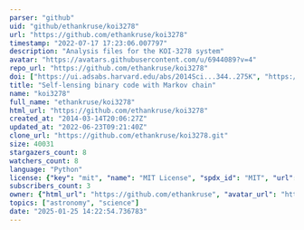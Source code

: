 ```yaml
---
parser: "github"
uid: "github/ethankruse/koi3278"
url: "https://github.com/ethankruse/koi3278"
timestamp: "2022-07-17 17:23:06.007797"
description: "Analysis files for the KOI-3278 system"
avatar: "https://avatars.githubusercontent.com/u/6944089?v=4"
repo_url: "https://github.com/ethankruse/koi3278"
doi: ["https://ui.adsabs.harvard.edu/abs/2014Sci...344..275K", "https://ui.adsabs.harvard.edu/abs/2015ascl.soft04009K/abstract"]
title: "Self-lensing binary code with Markov chain"
name: "koi3278"
full_name: "ethankruse/koi3278"
html_url: "https://github.com/ethankruse/koi3278"
created_at: "2014-03-14T20:06:27Z"
updated_at: "2022-06-23T09:21:40Z"
clone_url: "https://github.com/ethankruse/koi3278.git"
size: 40031
stargazers_count: 8
watchers_count: 8
language: "Python"
license: {"key": "mit", "name": "MIT License", "spdx_id": "MIT", "url": "https://api.github.com/licenses/mit", "node_id": "MDc6TGljZW5zZTEz"}
subscribers_count: 3
owner: {"html_url": "https://github.com/ethankruse", "avatar_url": "https://avatars.githubusercontent.com/u/6944089?v=4", "login": "ethankruse", "type": "User"}
topics: ["astronomy", "science"]
date: "2025-01-25 14:22:54.736783"
---
```


